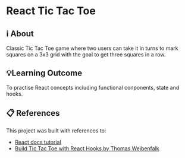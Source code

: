 # React Tic Tac Toe

## ℹ About

Classic Tic Tac Toe game where two users can take it in turns to mark squares on a 3x3 grid with the goal to get three squares in a row.

## 💡Learning Outcome

To practise React concepts including functional conponents, state and hooks.

## 📋 References

This project was built with references to:

- [React docs tutorial](https://reactjs.org/tutorial/tutorial.html)
- [Build Tic Tac Toe with React Hooks by Thomas Weibenfalk](https://scrimba.com/learn/reactgame)